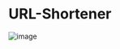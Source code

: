 # URL-Shortener

![image](https://github.com/devpancham/URL-Shortener/assets/67176537/bb5e7135-a121-473b-85ec-bb36ef064f0c)


